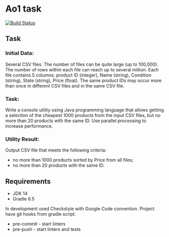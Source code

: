 # Ao1 task

[![Build Status](https://cloud.drone.io/api/badges/rmuhamedgaliev/ao1-task/status.svg)](https://cloud.drone.io/rmuhamedgaliev/ao1-task)

## Task

### Initial Data:

Several CSV files. The number of files can be quite large (up to 100,000).
The number of rows within each file can reach up to several million.
Each file contains 5 columns: product ID (integer), Name (string), Condition (string), State (string), Price (float).
The same product IDs may occur more than once in different CSV files and in the same CSV file.

### Task:

Write a console utility using Java programming language that allows getting a selection of the cheapest 1000 products from the input CSV files, but no more than 20 products with the same ID. Use parallel processing to increase performance.

### Utility Result:

Output CSV file that meets the following criteria:
- no more than 1000 products sorted by Price from all files;
- no more than 20 products with the same ID.

## Requirements

- JDK 14
- Gradle 6.5

In development used Checkstyle with Google Code convention. Project have git hooks from gradle script.

- pre-commit - start linters
- pre-push - start linters and tests

